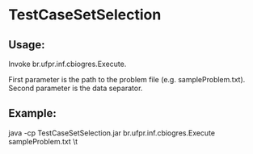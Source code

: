 # TestCaseSetSelection

## Usage:

Invoke br.ufpr.inf.cbiogres.Execute.

First parameter is the path to the problem file (e.g. sampleProblem.txt).
Second parameter is the data separator.

## Example:

java -cp TestCaseSetSelection.jar br.ufpr.inf.cbiogres.Execute sampleProblem.txt \t
